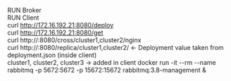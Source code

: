 RUN Broker \
RUN Client \
curl http://172.16.192.21:8080/deploy \
curl http://172.16.192.21:8080/get   \
curl http://<IP>:8080/cross/cluster1,cluster2/nginx     \
curl http://<IP>:8080/replica/cluster1,cluster2/       <- Deployment value taken from deployment.json (inside client) \
cluster1, cluster2, cluster3 -> added in client
docker run -it --rm --name rabbitmq -p 5672:5672 -p 15672:15672 rabbitmq:3.8-management &
